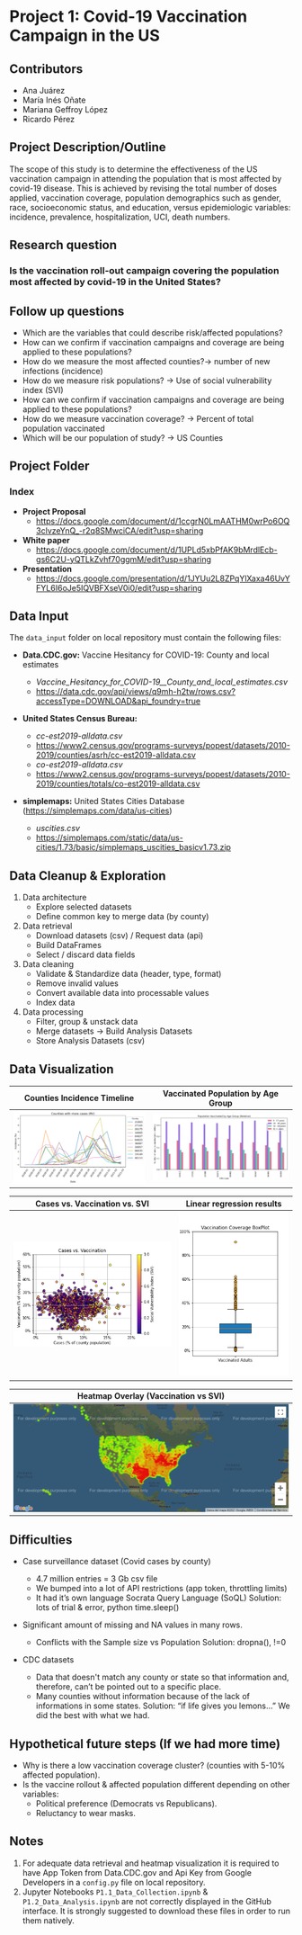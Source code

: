 # Project 1: Covid-19 Vaccination Campaign in the US

## Contributors
* Ana Juárez
* María Inés Oñate
* Mariana Geffroy López
* Ricardo Pérez

## Project Description/Outline

The scope of this study is to determine the effectiveness of the US vaccination campaign in attending the population that is most affected by covid-19 disease. This is achieved by revising the total number of doses applied, vaccination coverage, population demographics such as gender, race, socioeconomic status, and education, versus epidemiologic variables: incidence, prevalence, hospitalization, UCI, death numbers.


## Research question
### Is the vaccination roll-out campaign covering the population most affected by covid-19 in the United States?

## Follow up questions

* Which are the variables that could describe risk/affected populations? 
* How can we confirm if vaccination campaigns and coverage are being applied to these populations?
* How do we measure the most affected counties?→ number of new infections (incidence)
* How do we measure risk populations? →  Use of social vulnerability index (SVI)
* How can we confirm if vaccination campaigns and coverage are being applied to these populations?
* How do we measure vaccination coverage? → Percent of total population vaccinated
* Which will be our population of study? → US Counties


## Project Folder 
### Index 
+ **Project Proposal**
   - https://docs.google.com/document/d/1ccgrN0LmAATHM0wrPo6OQ3clvzeYnQ_-r2q8SMwciCA/edit?usp=sharing
+ **White paper**
   - https://docs.google.com/document/d/1UPLd5xbPfAK9bMrdlEcb-gs6C2U-yQTLkZvhf70ggmM/edit?usp=sharing
+ **Presentation** 
   - https://docs.google.com/presentation/d/1JYUu2L8ZPqYlXaxa46UvYFYL6I6oJe5IQVBFXseV0i0/edit?usp=sharing

## Data Input

The `data_input` folder on local repository must contain the following files:

+ **Data.CDC.gov:** Vaccine Hesitancy for COVID-19: County and local estimates
   - *Vaccine_Hesitancy_for_COVID-19__County_and_local_estimates.csv*
   - https://data.cdc.gov/api/views/q9mh-h2tw/rows.csv?accessType=DOWNLOAD&api_foundry=true

+ **United States Census Bureau:**
   - *cc-est2019-alldata.csv*
   - https://www2.census.gov/programs-surveys/popest/datasets/2010-2019/counties/asrh/cc-est2019-alldata.csv
   - *co-est2019-alldata.csv*
   - https://www2.census.gov/programs-surveys/popest/datasets/2010-2019/counties/totals/co-est2019-alldata.csv

+ **simplemaps:** United States Cities Database (https://simplemaps.com/data/us-cities)
   - *uscities.csv*
   - https://simplemaps.com/static/data/us-cities/1.73/basic/simplemaps_uscities_basicv1.73.zip


## Data Cleanup & Exploration

1. Data architecture
   - Explore selected datasets
   - Define common key to merge data (by county)
2. Data retrieval
   - Download datasets (csv) / Request data (api)
   - Build DataFrames
   - Select / discard data fields 
3. Data cleaning
   - Validate & Standardize data (header, type, format)
   - Remove invalid values
   - Convert available data into processable values
   - Index data
4. Data processing
   - Filter, group & unstack data
   - Merge datasets → Build Analysis Datasets
   - Store Analysis Datasets (csv)


## Data Visualization

| Counties Incidence Timeline | Vaccinated Population by Age Group |
| --- | --- |
| ![LinePlot](figures/rel_val_counties.png) | ![BarChart](figures/age_rel_grahp.png) |

| Cases vs. Vaccination vs. SVI | Linear regression results |
| --- | --- |
| ![ScatterPlot](figures/3_variable_scatter.png) | ![BoxPlot](figures/vaccination_boxplot.png) |

| Heatmap Overlay (Vaccination vs SVI) |
| --- |
| ![Heatmap](figures/heatmap_overlay.png) |


## Difficulties

* Case surveillance dataset (Covid cases by county)
  - 4.7 million entries = 3 Gb csv file 
  - We bumped into a lot of API restrictions (app token, throttling limits)
  - It had it’s own language Socrata Query Language (SoQL)
Solution: lots of trial & error, python time.sleep()

* Significant amount of missing and NA values in many rows.
  - Conflicts with the Sample size vs Population
Solution: dropna(), !=0

* CDC datasets
  - Data that doesn't match any county or state so that information and, therefore, can’t be pointed out to a specific place.
  - Many counties without information because of the lack of informations in some states. 
Solution: “if life gives you lemons…” We did the best with what we had. 

## Hypothetical future steps (If we had more time)

* Why is there a low vaccination coverage cluster? (counties with 5-10% affected population).
* Is the vaccine rollout & affected population different depending on other variables:
  - Political preference (Democrats vs Republicans).
  - Reluctancy to wear masks.


## Notes
1. For adequate data retrieval and heatmap visualization it is required to have App Token from Data.CDC.gov and Api Key from Google Developers in a `config.py` file on local repository.
2. Jupyter Notebooks `P1.1_Data_Collection.ipynb` &  `P1.2_Data_Analysis.ipynb` are not correctly displayed in the GitHub interface. It is strongly suggested to download these files in order to run them natively.



